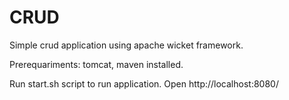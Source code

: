 # CRUD
Simple crud application using apache wicket framework.

Prerequariments: tomcat, maven installed.

Run start.sh script to run application.
Open http://localhost:8080/
